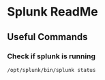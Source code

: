 # Splunk ReadMe



## Useful Commands
### Check if splunk is running
`/opt/splunk/bin/splunk status`  
